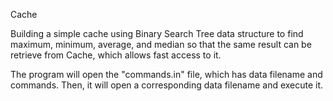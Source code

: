 Cache

Building a simple cache using Binary Search Tree data structure to find maximum, minimum, average, and median
so that the same result can be retrieve from Cache, which allows fast access to it.

The program will open the "commands.in" file, which has data filename and commands.
Then, it will open a corresponding data filename and execute it.
